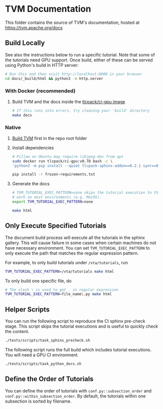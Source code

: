 <!--- Licensed to the Apache Software Foundation (ASF) under one -->
<!--- or more contributor license agreements.  See the NOTICE file -->
<!--- distributed with this work for additional information -->
<!--- regarding copyright ownership.  The ASF licenses this file -->
<!--- to you under the Apache License, Version 2.0 (the -->
<!--- "License"); you may not use this file except in compliance -->
<!--- with the License.  You may obtain a copy of the License at -->

<!---   http://www.apache.org/licenses/LICENSE-2.0 -->

<!--- Unless required by applicable law or agreed to in writing, -->
<!--- software distributed under the License is distributed on an -->
<!--- "AS IS" BASIS, WITHOUT WARRANTIES OR CONDITIONS OF ANY -->
<!--- KIND, either express or implied.  See the License for the -->
<!--- specific language governing permissions and limitations -->
<!--- under the License. -->

# TVM Documentation
This folder contains the source of TVM's documentation, hosted at https://tvm.apache.org/docs

## Build Locally

See also the instructions below to run a specific tutorial. Note that some of the tutorials need GPU support. Once build, either of these can be served using Python's build in HTTP server:

```bash
# Run this and then visit http://localhost:8000 in your browser
cd docs/_build/html && python3 -m http.server
```

### With Docker (recommended)

1. Build TVM and the docs inside the [tlcpack/ci-gpu image](https://hub.docker.com/r/tlcpack/ci-gpu)

    ```bash
    # If this runs into errors, try cleaning your 'build' directory
    make docs
    ```


### Native

1. [Build TVM](https://tvm.apache.org/docs/install/from_source.html) first in the repo root folder
2. Install dependencies

    ```bash
    # Pillow on Ubuntu may require libjpeg-dev from apt
    sudo docker run tlcpack/ci-gpu:v0.78 bash -c \
    'python3 -m pip install --quiet tlcpack-sphinx-addon==0.2.1 synr==0.5.0 && python3 -m pip freeze' > frozen-requirements.txt

    pip install -r frozen-requirements.txt
    ```

3. Generate the docs

    ```bash
    # TVM_TUTORIAL_EXEC_PATTERN=none skips the tutorial execution to the build
    # work on most environments (e.g. MacOS).
    export TVM_TUTORIAL_EXEC_PATTERN=none

    make html
    ```


## Only Execute Specified Tutorials
The document build process will execute all the tutorials in the sphinx gallery.
This will cause failure in some cases when certain machines do not have necessary
environment. You can set `TVM_TUTORIAL_EXEC_PATTERN` to only execute
the path that matches the regular expression pattern.

For example, to only build tutorials under `/vta/tutorials`, run

```bash
TVM_TUTORIAL_EXEC_PATTERN=/vta/tutorials make html
```

To only build one specific file, do

```bash
# The slash \ is used to get . in regular expression
TVM_TUTORIAL_EXEC_PATTERN=file_name\.py make html
```

## Helper Scripts

You can run the following script to reproduce the CI sphinx pre-check stage.
This script skips the tutorial executions and is useful to quickly check the content.

```bash
./tests/scripts/task_sphinx_precheck.sh
```

The following script runs the full build which includes tutorial executions.
You will need a GPU CI environment.

```bash
./tests/scripts/task_python_docs.sh
```

## Define the Order of Tutorials
You can define the order of tutorials with `conf.py::subsection_order` and `conf.py::within_subsection_order`.
By default, the tutorials within one subsection is sorted by filename.
